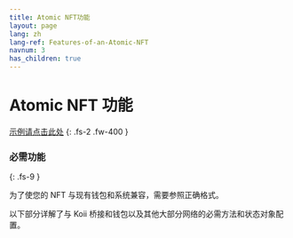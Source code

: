 ```yaml
---
title: Atomic NFT功能
layout: page
lang: zh
lang-ref: Features-of-an-Atomic-NFT
navnum: 3
has_children: true
---
```


# Atomic NFT 功能

[示例请点击此处](https://github.com/atomic-nfts/standard)
{: .fs-2 .fw-400 }

### 必需功能

{: .fs-9 }

为了使您的 NFT 与现有钱包和系统兼容，需要参照正确格式。

以下部分详解了与 Koii 桥接和钱包以及其他大部分网络的必需方法和状态对象配置。
